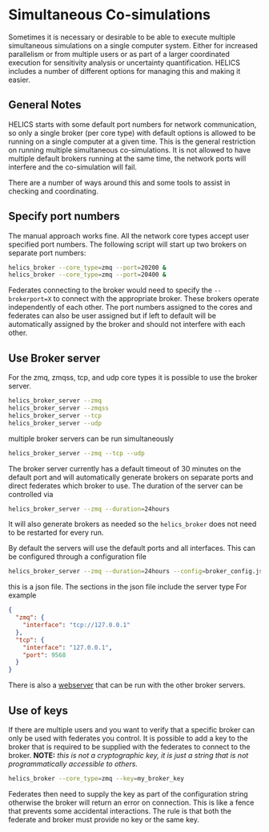 # Simultaneous Co-simulations

Sometimes it is necessary or desirable to be able to execute multiple simultaneous simulations on a single computer system. Either for increased parallelism or from multiple users or as part of a larger coordinated execution for sensitivity analysis or uncertainty quantification. HELICS includes a number of different options for managing this and making it easier.

## General Notes

HELICS starts with some default port numbers for network communication, so only a single broker (per core type) with default options is allowed to be running on a single computer at a given time. This is the general restriction on running multiple simultaneous co-simulations. It is not allowed to have multiple default brokers running at the same time, the network ports will interfere and the co-simulation will fail.

There are a number of ways around this and some tools to assist in checking and coordinating.

## Specify port numbers

The manual approach works fine. All the network core types accept user specified port numbers. The following script will start up two brokers on separate port numbers:

```sh
helics_broker --core_type=zmq --port=20200 &
helics_broker --core_type=zmq --port=20400 &
```

Federates connecting to the broker would need to specify the `--brokerport=X` to connect with the appropriate broker. These brokers operate independently of each other. The port numbers assigned to the cores and federates can also be user assigned but if left to default will be automatically assigned by the broker and should not interfere with each other.

## Use Broker server

For the zmq, zmqss, tcp, and udp core types it is possible to use the broker server.

```sh
helics_broker_server --zmq
helics_broker_server --zmqss
helics_broker_server --tcp
helics_broker_server --udp
```

multiple broker servers can be run simultaneously

```sh
helics_broker_server --zmq --tcp --udp
```

The broker server currently has a default timeout of 30 minutes on the default port and will automatically generate brokers on separate ports and direct federates which broker to use. The duration of the server can be controlled via

```sh
helics_broker_server --zmq --duration=24hours
```

It will also generate brokers as needed so the `helics_broker` does not need to be restarted for every run.

By default the servers will use the default ports and all interfaces. This can be configured through a configuration file

```sh
helics_broker_server --zmq --duration=24hours --config=broker_config.json
```

this is a json file. The sections in the json file include the server type For example

```json
{
  "zmq": {
    "interface": "tcp://127.0.0.1"
  },
  "tcp": {
    "interface": "127.0.0.1",
    "port": 9568
  }
}
```

There is also a [webserver](./webserver.md) that can be run with the other broker servers.

## Use of keys

If there are multiple users and you want to verify that a specific broker can only be used with federates you control. It is possible to add a key to the broker that is required to be supplied with the federates to connect to the broker. **NOTE:** _this is not a cryptographic key, it is just a string that is not programmatically accessible to others._

```sh
helics_broker --core_type=zmq --key=my_broker_key
```

Federates then need to supply the key as part of the configuration string otherwise the broker will return an error on connection. This is like a fence that prevents some accidental interactions. The rule is that both the federate and broker must provide no key or the same key.
